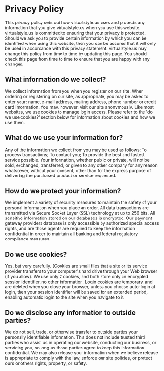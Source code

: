 # Privacy Policy

This privacy policy sets out how virtualstyle.us uses and protects any information that you give virtualstyle.us when you use this website. virtualstyle.us is committed to ensuring that your privacy is protected. Should we ask you to provide certain information by which you can be identified when using this website, then you can be assured that it will only be used in accordance with this privacy statement. virtualstyle.us may change this policy from time to time by updating this page. You should check this page from time to time to ensure that you are happy with any changes.

## What information do we collect?

We collect information from you when you register on our site. When ordering or registering on our site, as appropriate, you may be asked to enter your: name, e-mail address, mailing address, phone number or credit card information. You may, however, visit our site anonymously. Like most websites, we use cookies to manage login access. Please refer to the 'do we use cookies?' section below for information about cookies and how we use them.

## What do we use your information for?

Any of the information we collect from you may be used as follows: To process transactions; To contact you; To provide the best and fastest service possible. Your information, whether public or private, will not be sold, exchanged, transferred, or given to any other company for any reason whatsoever, without your consent, other than for the express purpose of delivering the purchased product or service requested.

## How do we protect your information?

We implement a variety of security measures to maintain the safety of your personal information when you place an order. All data transactions are transmitted via Secure Socket Layer (SSL) technology at up to 256 bits. All sensitive information stored on our databases is encrypted. Our payment gateway providers database is only accessible by authorized special access rights, and are those agents are required to keep the information confidential in order to maintain all banking and federal regulatory compliance measures.

## Do we use cookies?

Yes, but very carefully. (Cookies are small files that a site or its service provider transfers to your computer's hard drive through your Web browser (if you allow). We use only 2 cookies, and both store only an encrypted session identifier, no other information. Login cookies are temporary, and are deleted when you close your browser, unless you choose auto-login at login, then your session identifier will be saved for an extended period, enabling automatic login to the site when you navigate to it.

## Do we disclose any information to outside parties?

We do not sell, trade, or otherwise transfer to outside parties your personally identifiable information. This does not include trusted third parties who assist us in operating our website, conducting our business, or servicing you, so long as those parties agree to keep this information confidential. We may also release your information when we believe release is appropriate to comply with the law, enforce our site policies, or protect ours or others rights, property, or safety.
